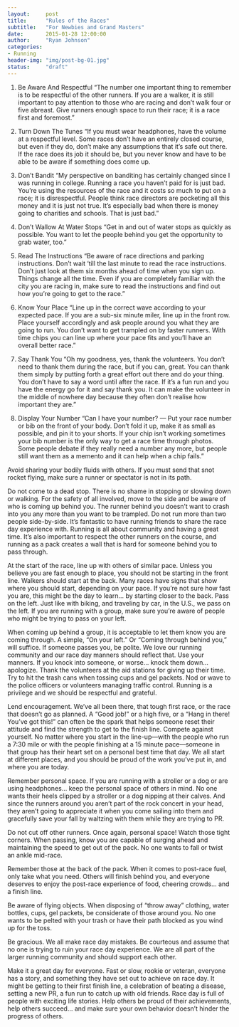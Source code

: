 ```yaml
---
layout:     post
title:      "Rules of the Races"
subtitle:   "For Newbies and Grand Masters"
date:       2015-01-28 12:00:00
author:     "Ryan Johnson"
categories:
- Running
header-img: "img/post-bg-01.jpg"
status:     "draft"
---
```


1. Be Aware And Respectful
“The number one important thing to remember is to be respectful of the other runners. If you are a walker, it is still important to pay attention to those who are racing and don’t walk four or five abreast. Give runners enough space to run their race; it is a race first and foremost.”

2. Turn Down The Tunes
“If you must wear headphones, have the volume at a respectful level. Some races don’t have an entirely closed course, but even if they do, don’t make any assumptions that it’s safe out there. If the race does its job it should be, but you never know and have to be able to be aware if something does come up.

3. Don’t Bandit
“My perspective on banditing has certainly changed since I was running in college. Running a race you haven’t paid for is just bad. You’re using the resources of the race and it costs so much to put on a race; it is disrespectful. People think race directors are pocketing all this money and it is just not true. It’s especially bad when there is money going to charities and schools. That is just bad.”

4. Don’t Wallow At Water Stops
“Get in and out of water stops as quickly as possible. You want to let the people behind you get the opportunity to grab water, too.”

5. Read The Instructions
“Be aware of race directions and parking instructions. Don’t wait ‘till the last minute to read the race instructions. Don’t just look at them six months ahead of time when you sign up. Things change all the time. Even if you are completely familiar with the city you are racing in, make sure to read the instructions and find out how you’re going to get to the race.”

6. Know Your Place
“Line up in the correct wave according to your expected pace. If you are a sub-six minute miler, line up in the front row. Place yourself accordingly and ask people around you what they are going to run. You don’t want to get trampled on by faster runners. With time chips you can line up where your pace fits and you’ll have an overall better race.”

7. Say Thank You
“Oh my goodness, yes, thank the volunteers. You don’t need to thank them during the race, but if you can, great. You can thank them simply by putting forth a great effort out there and do your thing. You don’t have to say a word until after the race. If it’s a fun run and you have the energy go for it and say thank you. It can make the volunteer in the middle of nowhere day because they often don’t realise how important they are.”

8. Display Your Number
“Can I have your number? — Put your race number or bib on the front of your body. Don’t fold it up, make it as small as possible, and pin it to your shorts. If your chip isn’t working sometimes your bib number is the only way to get a race time through photos. Some people debate if they really need a number any more, but people still want them as a memento and it can help when a chip fails.”

Avoid sharing your bodily fluids with others. If you must send that snot rocket flying, make sure a runner or spectator is not in its path.

Do not come to a dead stop. There is no shame in stopping or slowing down or walking. For the safety of all involved, move to the side and be aware of who is coming up behind you. The runner behind you doesn’t want to crash into you any more than you want to be trampled.
Do not run more than two people side-by-side. It’s fantastic to have running friends to share the race day experience with. Running is all about community and having a great time. It’s also important to respect the other runners on the course, and running as a pack creates a wall that is hard for someone behind you to pass through.

At the start of the race, line up with others of similar pace. Unless you believe you are fast enough to place, you should not be starting in the front line. Walkers should start at the back. Many races have signs that show where you should start, depending on your pace. If you’re not sure how fast you are, this might be the day to learn… by starting closer to the back.
Pass on the left. Just like with biking, and traveling by car, in the U.S., we pass on the left. If you are running with a group, make sure you’re aware of people who might be trying to pass on your left.

When coming up behind a group, it is acceptable to let them know you are coming through. A simple, “On your left.” Or “Coming through behind you,” will suffice. If someone passes you, be polite. We love our running community and our race day manners should reflect that.
Use your manners. If you knock into someone, or worse… knock them down… apologize. Thank the volunteers at the aid stations for giving up their time. Try to hit the trash cans when tossing cups and gel packets. Nod or wave to the police officers or volunteers managing traffic control. Running is a privilege and we should be respectful and grateful.

Lend encouragement. We’ve all been there, that tough first race, or the race that doesn’t go as planned. A “Good job!” or a high five, or a “Hang in there! You’ve got this!” can often be the spark that helps someone reset their attitude and find the strength to get to the finish line.
Compete against yourself. No matter where you start in the line-up—with the people who run a 7:30 mile or with the people finishing at a 15 minute pace—someone in that group has their heart set on a personal best time that day. We all start at different places, and you should be proud of the work you’ve put in, and where you are today.

Remember personal space. If you are running with a stroller or a dog or are using headphones… keep the personal space of others in mind. No one wants their heels clipped by a stroller or a dog nipping at their calves. And since the runners around you aren’t part of the rock concert in your head, they aren’t going to appreciate it when you come sailing into them and gracefully save your fall by waltzing with them while they are trying to PR.

Do not cut off other runners. Once again, personal space! Watch those tight corners. When passing, know you are capable of surging ahead and maintaining the speed to get out of the pack. No one wants to fall or twist an ankle mid-race.

Remember those at the back of the pack. When it comes to post-race fuel, only take what you need. Others will finish behind you, and everyone deserves to enjoy the post-race experience of food, cheering crowds… and a finish line.

Be aware of flying objects. When disposing of “throw away” clothing, water bottles, cups, gel packets, be considerate of those around you. No one wants to be pelted with your trash or have their path blocked as you wind up for the toss.

Be gracious. We all make race day mistakes. Be courteous and assume that no one is trying to ruin your race day experience. We are all part of the larger running community and should support each other.

Make it a great day for everyone. Fast or slow, rookie or veteran, everyone has a story, and something they have set out to achieve on race day. It might be getting to their first finish line, a celebration of beating a disease, setting a new PR, a fun run to catch up with old friends. Race day is full of people with exciting life stories. Help others be proud of their achievements, help others succeed… and make sure your own behavior doesn’t hinder the progress of others.